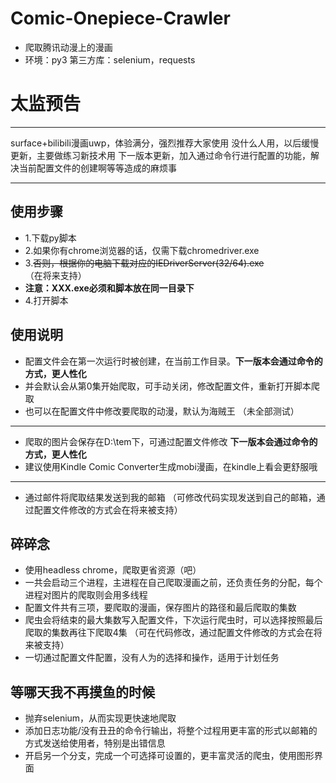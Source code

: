 # Comic-Onepiece-Crawler
- 爬取腾讯动漫上的漫画
- 环境：py3    第三方库：selenium，requests

# 太监预告
***
surface+bilibili漫画uwp，体验满分，强烈推荐大家使用
没什么人用，以后缓慢更新，主要做练习新技术用
下一版本更新，加入通过命令行进行配置的功能，解决当前配置文件的创建啊等等造成的麻烦事
***

## 使用步骤
- 1.下载py脚本
- 2.如果你有chrome浏览器的话，仅需下载chromedriver.exe
- 3.~~否则，根据你的电脑下载对应的IEDriverServer(32/64).exe~~ （在将来支持）
- **注意：XXX.exe必须和脚本放在同一目录下**
- 4.打开脚本

## 使用说明
- 配置文件会在第一次运行时被创建，在当前工作目录。**下一版本会通过命令的方式，更人性化**
- 并会默认会从第0集开始爬取，可手动关闭，修改配置文件，重新打开脚本爬取
- 也可以在配置文件中修改要爬取的动漫，默认为海贼王   （未全部测试）
***
- 爬取的图片会保存在D:\tem下，可通过配置文件修改 **下一版本会通过命令的方式，更人性化**
- 建议使用Kindle Comic Converter生成mobi漫画，在kindle上看会更舒服哦
***
- 通过邮件将爬取结果发送到我的邮箱 （可修改代码实现发送到自己的邮箱，通过配置文件修改的方式会在将来被支持）

## 碎碎念
- 使用headless chrome，爬取更省资源（吧）
- 一共会启动三个进程，主进程在自己爬取漫画之前，还负责任务的分配，每个进程对图片的爬取则会用多线程
- 配置文件共有三项，要爬取的漫画，保存图片的路径和最后爬取的集数
- 爬虫会将结束的最大集数写入配置文件，下次运行爬虫时，可以选择按照最后爬取的集数再往下爬取4集  （可在代码修改，通过配置文件修改的方式会在将来被支持）
- 一切通过配置文件配置，没有人为的选择和操作，适用于计划任务

## 等哪天我不再摸鱼的时候
- 抛弃selenium，从而实现更快速地爬取
- 添加日志功能/没有丑丑的命令行输出，将整个过程用更丰富的形式以邮箱的方式发送给使用者，特别是出错信息
- 开启另一个分支，完成一个可选择可设置的，更丰富灵活的爬虫，使用图形界面
